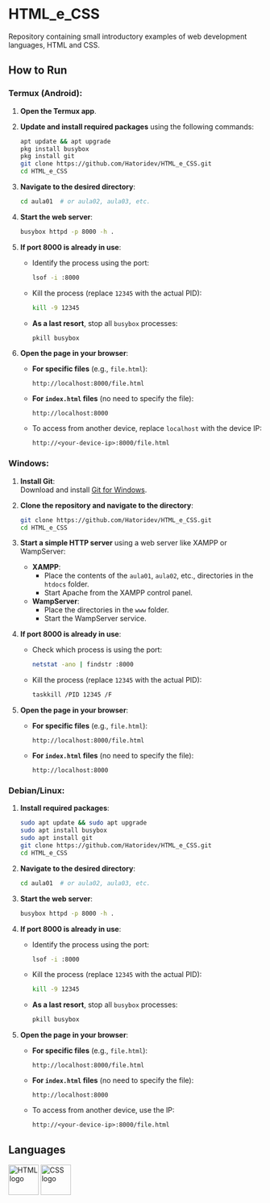 # HTML_e_CSS  

Repository containing small introductory examples of web development languages, HTML and CSS.

## How to Run  

### Termux (Android):  
1. **Open the Termux app**.  
2. **Update and install required packages** using the following commands:  
   ```bash  
   apt update && apt upgrade  
   pkg install busybox  
   pkg install git  
   git clone https://github.com/Hatoridev/HTML_e_CSS.git  
   cd HTML_e_CSS  
   ```  

3. **Navigate to the desired directory**:  
   ```bash  
   cd aula01  # or aula02, aula03, etc.  
   ```  

4. **Start the web server**:  
   ```bash  
   busybox httpd -p 8000 -h .  
   ```  

5. **If port 8000 is already in use**:  
   - Identify the process using the port:  
     ```bash  
     lsof -i :8000  
     ```  
   - Kill the process (replace `12345` with the actual PID):  
     ```bash  
     kill -9 12345  
     ```  
   - **As a last resort**, stop all `busybox` processes:  
     ```bash  
     pkill busybox  
     ```  

6. **Open the page in your browser**:  
   - **For specific files** (e.g., `file.html`):  
     ```
     http://localhost:8000/file.html
     ```  
   - **For `index.html` files** (no need to specify the file):  
     ```
     http://localhost:8000
     ```  
   - To access from another device, replace `localhost` with the device IP:  
     ```
     http://<your-device-ip>:8000/file.html
     ```  


### Windows:  
1. **Install Git**:  
   Download and install [Git for Windows](https://gitforwindows.org/).  

2. **Clone the repository and navigate to the directory**:  
   ```bash  
   git clone https://github.com/Hatoridev/HTML_e_CSS.git  
   cd HTML_e_CSS  
   ```  

3. **Start a simple HTTP server** using a web server like XAMPP or WampServer:  
   - **XAMPP**:  
     - Place the contents of the `aula01`, `aula02`, etc., directories in the `htdocs` folder.  
     - Start Apache from the XAMPP control panel.  
   - **WampServer**:  
     - Place the directories in the `www` folder.  
     - Start the WampServer service.  

4. **If port 8000 is already in use**:  
   - Check which process is using the port:  
     ```bash  
     netstat -ano | findstr :8000  
     ```  
   - Kill the process (replace `12345` with the actual PID):  
     ```bash  
     taskkill /PID 12345 /F  
     ```  

5. **Open the page in your browser**:  
   - **For specific files** (e.g., `file.html`):  
     ```
     http://localhost:8000/file.html
     ```  
   - **For `index.html` files** (no need to specify the file):  
     ```
     http://localhost:8000
     ```  


### Debian/Linux:  
1. **Install required packages**:  
   ```bash  
   sudo apt update && sudo apt upgrade  
   sudo apt install busybox  
   sudo apt install git  
   git clone https://github.com/Hatoridev/HTML_e_CSS.git  
   cd HTML_e_CSS  
   ```  

2. **Navigate to the desired directory**:  
   ```bash  
   cd aula01  # or aula02, aula03, etc.  
   ```  

3. **Start the web server**:  
   ```bash  
   busybox httpd -p 8000 -h .  
   ```  

4. **If port 8000 is already in use**:  
   - Identify the process using the port:  
     ```bash  
     lsof -i :8000  
     ```  
   - Kill the process (replace `12345` with the actual PID):  
     ```bash  
     kill -9 12345  
     ```  
   - **As a last resort**, stop all `busybox` processes:  
     ```bash  
     pkill busybox  
     ```  

5. **Open the page in your browser**:  
   - **For specific files** (e.g., `file.html`):  
     ```
     http://localhost:8000/file.html
     ```  
   - **For `index.html` files** (no need to specify the file):  
     ```
     http://localhost:8000
     ```  
   - To access from another device, use the IP:  
     ```
     http://<your-device-ip>:8000/file.html
     ```  


## Languages  

<div align="left">  
  <img src="https://cdn.jsdelivr.net/gh/devicons/devicon/icons/html5/html5-original.svg" height="60" alt="HTML logo" />  
  <img src="https://cdn.jsdelivr.net/gh/devicons/devicon/icons/css3/css3-original.svg" height="60" alt="CSS logo" />  
</div>
